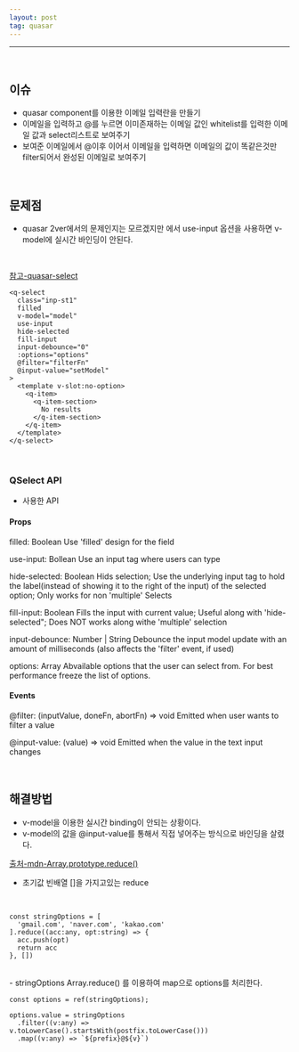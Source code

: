 ```yaml
---
layout: post
tag: quasar
---
```

***
<br>

## 이슈
- quasar component를 이용한 이메일 입력란을 만들기
- 이메일을 입력하고 @를 누르면 이미존재하는 이메일 값인 whitelist를 입력한 이메일 값과 select리스트로 보여주기
- 보여준 이메일에서 @이후 이어서 이메일을 입력하면 이메일의 값이 똑같은것만 filter되어서 완성된 이메일로 보여주기

<br>

## 문제점
- quasar 2ver에서의 문제인지는 모르겠지만 <q-select>에서 use-input 옵션을 사용하면 v-model에 실시간 바인딩이 안된다.

<br>

[참고-quasar-select](https://quasar.dev/vue-components/select)

```
<q-select
  class="inp-st1"
  filled
  v-model="model"
  use-input
  hide-selected
  fill-input
  input-debounce="0"
  :options="options"
  @filter="filterFn"
  @input-value="setModel"
>
  <template v-slot:no-option>
    <q-item>
      <q-item-section>
        No results
      </q-item-section>
    </q-item>
  </template>
</q-select>
```
<br>

### QSelect API
- 사용한 API

#### Props

filled: Boolean
Use 'filled' design for the field

use-input: Bollean
Use an input tag where users can type

hide-selected: Boolean
Hids selection; Use the underlying input tag to hold the label(instead of showing it to the right of the input) of the selected option;
Only works for non 'multiple' Selects

fill-input: Boolean
Fills the input with current value; Useful along with 'hide-selected"; Does NOT works along withe 'multiple' selection

input-debounce: Number | String
Debounce the input model update with an amount of milliseconds (also affects the 'filter' event, if used)

options: Array
Abvailable options that the user can select from. For best performance freeze the list of options.

#### Events

@filter: (inputValue, doneFn, abortFn) => void
Emitted when user wants to filter a value

@input-value: (value) => void
Emitted when the value in the text input changes

<br>

## 해결방법

- v-model을 이용한 실시간 binding이 안되는 상황이다.
- v-model의 값을 @input-value를 통해서 직접 넣어주는 방식으로 바인딩을 살렸다.

[출처-mdn-Array.prototype.reduce()](https://developer.mozilla.org/ko/docs/Web/JavaScript/Reference/Global_Objects/Array/reduce)


- 초기값 빈배열 []을 가지고있는 reduce
<br>

```
const stringOptions = [
  'gmail.com', 'naver.com', 'kakao.com'
].reduce((acc:any, opt:string) => {
  acc.push(opt)
  return acc
}, [])
```
<br>
- stringOptions Array.reduce() 를 이용하여 map으로 options를 처리한다.
<br>

```
const options = ref(stringOptions);

options.value = stringOptions
  .filter((v:any) => v.toLowerCase().startsWith(postfix.toLowerCase()))
  .map((v:any) => `${prefix}@${v}`)

```



